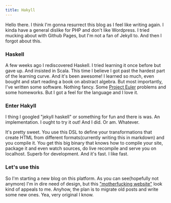 ```yaml
---
title: Hakyll
---
```


Hello there. I think I'm gonna resurrect this blog as I feel like writing again. 
I kinda have a general dislike for PHP and don't like Wordpress. I tried mucking about with Github Pages, but I'm not a fan of Jekyll to. And then I forgot about this. 

### Haskell

A few weeks ago I rediscovered Haskell. I tried learning it once before but gave up. And insisted in Scala. This time I believe I got past the hardest part of the learning curve. And it's been awesome! I learned so much, even bought and start reading a book on abstract algebra. But most importantly, I've written some software. Nothing fancy. Some [Project Euler](http://projecteuler.net/) problems and some homeworks. But I got a feel for the language and I love it. 

### Enter Hakyll

I thing I googled "jekyll haskell" or something for fun and there is was. An implementation. I ought to try it out! And I did. Or am. Whatever.

It's pretty sweet. You use this DSL to define your transformations that create HTML from different formats(currently writing this in markdown) and you compile it. You get this big binary that knows how to compile your site, package it and even watch sources, do live recompile and serve you on localhost. Superb for development. And it's fast. I like fast. 

### Let's use this

So I'm starting a new blog on this platform. As you can see(hopefully not anymore) I'm in dire need of design, but this ["motherfucking website"](http://motherfuckingwebsite.com/) look kind of appeals to me. Anyhow, the plan is to migrate old posts and write some new ones. Yea, very original I know. 